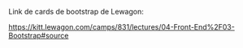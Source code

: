 Link de cards de bootstrap de Lewagon:

https://kitt.lewagon.com/camps/831/lectures/04-Front-End%2F03-Bootstrap#source
